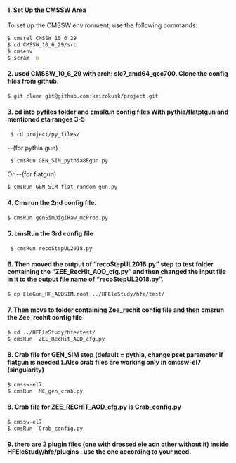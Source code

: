 #### 1. Set Up the CMSSW Area

To set up the CMSSW environment, use the following commands:

```bash
$ cmsrel CMSSW_10_6_29
$ cd CMSSW_10_6_29/src
$ cmsenv
$ scram -b
```

#### 2. used CMSSW_10_6_29 with arch: slc7_amd64_gcc700. Clone the config files from github.

```bash
$ git clone git@github.com:kaizokusk/project.git
```



#### 3. cd into pyfiles folder and cmsRun config files With pythia/flatptgun and mentioned eta ranges 3-5

```bash
 $ cd project/py_files/
```



--(for pythia gun)

```bash
 $ cmsRun GEN_SIM_pythia8Egun.py
```

Or
--(for flatgun)

```bash
$ cmsRun GEN_SIM_flat_random_gun.py
```


 
#### 4. Cmsrun the 2nd config file.

```bash 
$ cmsRun genSimDigiRaw_mcProd.py
```

#### 5. cmsRun the 3rd config file

```bash
 $ cmsRun recoStepUL2018.py
```


#### 6. Then moved the output of “recoStepUL2018.py” step to test folder containing the “ZEE_RecHit_AOD_cfg.py” and then changed the input file in it to the output file name of  “recoStepUL2018.py”.

```bash
$ cp EleGun_HF_AODSIM.root ../HFEleStudy/hfe/test/
```


#### 7. Then move to folder containing Zee_rechit config file and then  cmsrun the Zee_rechit config file

```bash
$ cd ../HFEleStudy/hfe/test/
$ cmsRun  ZEE_RecHit_AOD_cfg.py
```

#### 8. Crab file for GEN_SIM step (default = pythia, change pset parameter if flatgun is needed ).Also crab files are working only in cmssw-el7 (singularity)

```bash
$ cmssw-el7
$ cmsRun  MC_gen_crab.py
```


#### 8. Crab file for ZEE_RECHIT_AOD_cfg.py is Crab_config.py

```bash
$ cmssw-el7
$ cmsRun  Crab_config.py
```

#### 9. there are 2 plugin files (one with dressed ele adn other without it) inside HFEleStudy/hfe/plugins . use the one according to your need.


